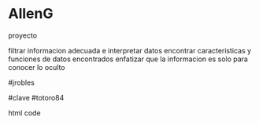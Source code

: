 # AllenG
proyecto

filtrar  informacion adecuada e interpretar  datos
encontrar caracteristicas y funciones de datos encontrados
enfatizar que la informacion es solo para conocer lo oculto

#jrobles

#clave
#totoro84

html code 

